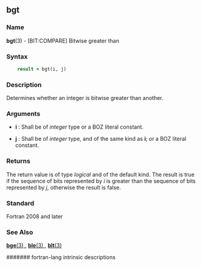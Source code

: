 ## bgt

### **Name**

**bgt**(3) - \[BIT:COMPARE\] Bitwise greater than

### **Syntax**

```fortran
    result = bgt(i, j)
```

### **Description**

Determines whether an integer is bitwise greater than another.

### **Arguments**

- **i**
  : Shall be of _integer_ type or a BOZ literal constant.

- **j**
  : Shall be of _integer_ type, and of the same kind as **i**; or a BOZ
  literal constant.

### **Returns**

The return value is of type _logical_ and of the default kind. The result
is true if the sequence of bits represented by _i_ is greater than the
sequence of bits represented by _j_, otherwise the result is false.

### **Standard**

Fortran 2008 and later

### **See Also**

[**bge**(3),](BGE),
[**ble**(3),](BLE),
[**blt**(3)](BLT)

####### fortran-lang intrinsic descriptions
